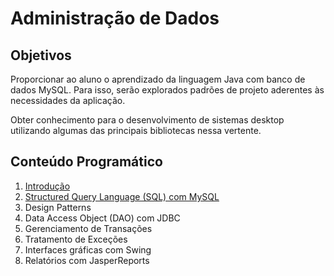 # Administração de Dados

## Objetivos

Proporcionar ao aluno o aprendizado da linguagem Java com banco de dados MySQL. Para isso, serão explorados padrões de projeto aderentes às necessidades da aplicação.

Obter conhecimento para o desenvolvimento de sistemas desktop utilizando algumas das principais bibliotecas nessa vertente.

## Conteúdo Programático

1. [Introdução](https://docs.google.com/presentation/d/1z5oJXAtMBzGOanmGkZF3KRrTp26iYJyO7rLP7fkwLQg/edit?usp=sharing)
2. [Structured Query Language (SQL) com MySQL](https://docs.google.com/presentation/d/1fJ_Ph5cQaanbaJZsZWw40Z-D_sUrZzntl4wCyEPz3Yc/edit?usp=sharing)
3. Design Patterns
4. Data Access Object (DAO) com JDBC
5. Gerenciamento de Transações
6. Tratamento de Exceções
7. Interfaces gráficas com Swing
8. Relatórios com JasperReports
